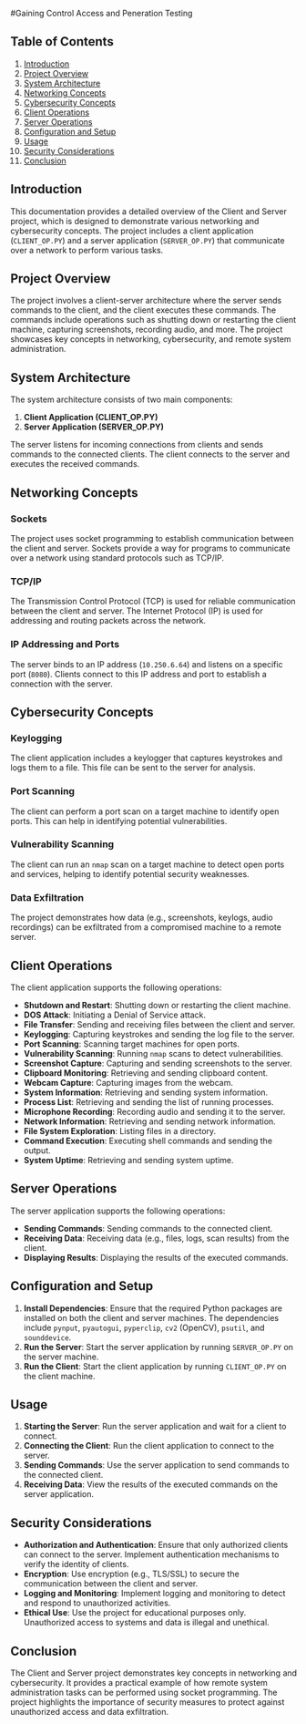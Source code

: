 #Gaining Control Access and Peneration Testing

## Table of Contents
1. [Introduction](#introduction)
2. [Project Overview](#project-overview)
3. [System Architecture](#system-architecture)
4. [Networking Concepts](#networking-concepts)
5. [Cybersecurity Concepts](#cybersecurity-concepts)
6. [Client Operations](#client-operations)
7. [Server Operations](#server-operations)
8. [Configuration and Setup](#configuration-and-setup)
9. [Usage](#usage)
10. [Security Considerations](#security-considerations)
11. [Conclusion](#conclusion)

## Introduction
This documentation provides a detailed overview of the Client and Server project, which is designed to demonstrate various networking and cybersecurity concepts. The project includes a client application (`CLIENT_OP.PY`) and a server application (`SERVER_OP.PY`) that communicate over a network to perform various tasks.

## Project Overview
The project involves a client-server architecture where the server sends commands to the client, and the client executes these commands. The commands include operations such as shutting down or restarting the client machine, capturing screenshots, recording audio, and more. The project showcases key concepts in networking, cybersecurity, and remote system administration.

## System Architecture
The system architecture consists of two main components:
1. **Client Application (CLIENT_OP.PY)**
2. **Server Application (SERVER_OP.PY)**

The server listens for incoming connections from clients and sends commands to the connected clients. The client connects to the server and executes the received commands.

## Networking Concepts
### Sockets
The project uses socket programming to establish communication between the client and server. Sockets provide a way for programs to communicate over a network using standard protocols such as TCP/IP.

### TCP/IP
The Transmission Control Protocol (TCP) is used for reliable communication between the client and server. The Internet Protocol (IP) is used for addressing and routing packets across the network.

### IP Addressing and Ports
The server binds to an IP address (`10.250.6.64`) and listens on a specific port (`8080`). Clients connect to this IP address and port to establish a connection with the server.

## Cybersecurity Concepts
### Keylogging
The client application includes a keylogger that captures keystrokes and logs them to a file. This file can be sent to the server for analysis.

### Port Scanning
The client can perform a port scan on a target machine to identify open ports. This can help in identifying potential vulnerabilities.

### Vulnerability Scanning
The client can run an `nmap` scan on a target machine to detect open ports and services, helping to identify potential security weaknesses.

### Data Exfiltration
The project demonstrates how data (e.g., screenshots, keylogs, audio recordings) can be exfiltrated from a compromised machine to a remote server.

## Client Operations
The client application supports the following operations:
- **Shutdown and Restart**: Shutting down or restarting the client machine.
- **DOS Attack**: Initiating a Denial of Service attack.
- **File Transfer**: Sending and receiving files between the client and server.
- **Keylogging**: Capturing keystrokes and sending the log file to the server.
- **Port Scanning**: Scanning target machines for open ports.
- **Vulnerability Scanning**: Running `nmap` scans to detect vulnerabilities.
- **Screenshot Capture**: Capturing and sending screenshots to the server.
- **Clipboard Monitoring**: Retrieving and sending clipboard content.
- **Webcam Capture**: Capturing images from the webcam.
- **System Information**: Retrieving and sending system information.
- **Process List**: Retrieving and sending the list of running processes.
- **Microphone Recording**: Recording audio and sending it to the server.
- **Network Information**: Retrieving and sending network information.
- **File System Exploration**: Listing files in a directory.
- **Command Execution**: Executing shell commands and sending the output.
- **System Uptime**: Retrieving and sending system uptime.

## Server Operations
The server application supports the following operations:
- **Sending Commands**: Sending commands to the connected client.
- **Receiving Data**: Receiving data (e.g., files, logs, scan results) from the client.
- **Displaying Results**: Displaying the results of the executed commands.

## Configuration and Setup
1. **Install Dependencies**: Ensure that the required Python packages are installed on both the client and server machines. The dependencies include `pynput`, `pyautogui`, `pyperclip`, `cv2` (OpenCV), `psutil`, and `sounddevice`.
2. **Run the Server**: Start the server application by running `SERVER_OP.PY` on the server machine.
3. **Run the Client**: Start the client application by running `CLIENT_OP.PY` on the client machine.

## Usage
1. **Starting the Server**: Run the server application and wait for a client to connect.
2. **Connecting the Client**: Run the client application to connect to the server.
3. **Sending Commands**: Use the server application to send commands to the connected client.
4. **Receiving Data**: View the results of the executed commands on the server application.

## Security Considerations
- **Authorization and Authentication**: Ensure that only authorized clients can connect to the server. Implement authentication mechanisms to verify the identity of clients.
- **Encryption**: Use encryption (e.g., TLS/SSL) to secure the communication between the client and server.
- **Logging and Monitoring**: Implement logging and monitoring to detect and respond to unauthorized activities.
- **Ethical Use**: Use the project for educational purposes only. Unauthorized access to systems and data is illegal and unethical.

## Conclusion
The Client and Server project demonstrates key concepts in networking and cybersecurity. It provides a practical example of how remote system administration tasks can be performed using socket programming. The project highlights the importance of security measures to protect against unauthorized access and data exfiltration.
